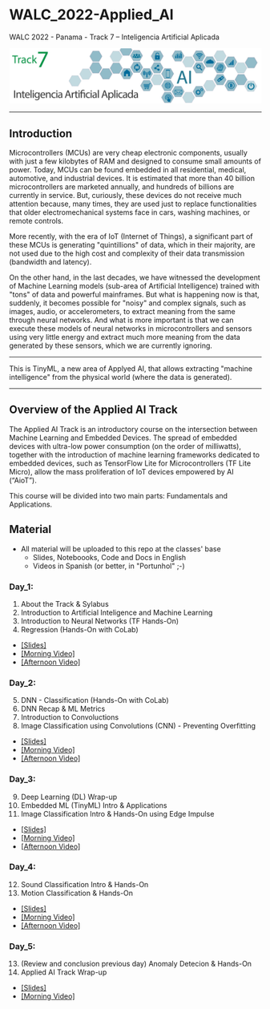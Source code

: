 # WALC_2022-Applied_AI
WALC 2022 - Panama - Track 7 – Inteligencia Artificial Aplicada

<img src='track7.png'/>
<hr>

## Introduction
Microcontrollers (MCUs) are very cheap electronic components, usually with just a few kilobytes of RAM and designed to consume small amounts of power. Today, MCUs can be found embedded in all residential, medical, automotive, and industrial devices. It is estimated that more than 40 billion microcontrollers are marketed annually, and hundreds of billions are currently in service. But, curiously, these devices do not receive much attention because, many times, they are used just to replace functionalities that older electromechanical systems face in cars, washing machines, or remote controls.

More recently, with the era of IoT (Internet of Things), a significant part of these MCUs is generating "quintillions" of data, which in their majority, are not used due to the high cost and complexity of their data transmission (bandwidth and latency).
 
On the other hand, in the last decades, we have witnessed the development of Machine Learning models (sub-area of Artificial Intelligence) trained with "tons" of data and powerful mainframes. But what is happening now is that, suddenly, it becomes possible for "noisy" and complex signals, such as images, audio, or accelerometers, to extract meaning from the same through neural networks. And what is more important is that we can execute these models of neural networks in microcontrollers and sensors using very little energy and extract much more meaning from the data generated by these sensors, which we are currently ignoring. 
<hr>  
    This is TinyML, a new area of Applyed AI, that allows extracting "machine intelligence" from the physical world (where the data is generated).
<hr>

## Overview of the Applied AI Track
The Applied AI Track is an introductory course on the intersection between Machine Learning and Embedded Devices. The spread of embedded devices with ultra-low power consumption (on the order of milliwatts), together with the introduction of machine learning frameworks dedicated to embedded devices, such as TensorFlow Lite for Microcontrollers (TF Lite Micro), allow the mass proliferation of IoT devices empowered by AI (“AioT”).

This course will be divided into two main parts: Fundamentals and Applications. 

## Material 
- All material will be uploaded to this repo at the classes' base
  - Slides, Noteboooks, Code and Docs in English 
  - Videos in Spanish (or better, in "Portunhol" ;-)

### Day_1:
1. About the Track & Sylabus
2. Introduction to Artificial Inteligence and Machine Learning
3. Introduction to Neural Networks (TF Hands-On)
4. Regression (Hands-On with CoLab)
+ [[Slides]](day_1/) 
+ [[Morning Video]](https://youtu.be/J1d94Vrtj_E)
+ [[Afternoon Video]](https://youtu.be/OHizFg1WWK4)
### Day_2:
5. DNN - Classification (Hands-On with CoLab)
6. DNN Recap & ML Metrics
7. Introduction to Convoluctions
8. Image Classification using Convolutions (CNN)  - Preventing Overfitting
+ [[Slides]](day_2/) 
+ [[Morning Video]](https://youtu.be/NisQSkHd-SQ)
+ [[Afternoon Video]](https://youtu.be/OTSOHNKk8Ok)
### Day_3:
9. Deep Learning (DL) Wrap-up
10. Embedded ML (TinyML) Intro & Applications
11. Image Classification Intro & Hands-On using Edge Impulse
+ [[Slides]](day_3/) 
+ [[Morning Video]](https://youtu.be/Y-oCM7eURCw)
+ [[Afternoon Video]](https://youtu.be/DxzgU8iXvKM)
### Day_4:
12. Sound Classification Intro & Hands-On
13. Motion Classification & Hands-On
+ [[Slides]](day_4/) 
+ [[Morning Video]](https://youtu.be/w2XgizNT36c)
+ [[Afternoon Video]](https://youtu.be/ui-4m2omTPg)
### Day_5:
13. (Review and conclusion previous day) Anomaly Detecion & Hands-On
14. Applied AI Track Wrap-up
+ [[Slides]](day_5/) 
+ [[Morning Video]](https://youtu.be/D9hBOwr7biE)
